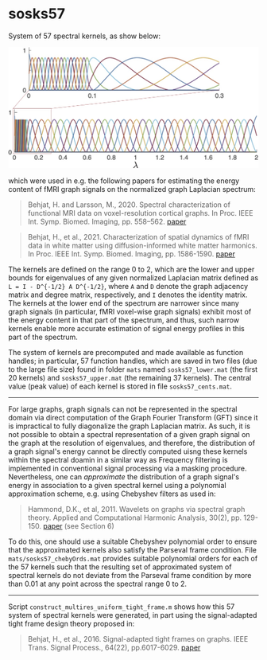 # sosks57

System of 57 spectral kernels, as show below: 

![system of 57 spectral kernels](figs/sosks57.jpg?raw=true)

which were used in e.g. the following papers for estimating the energy content of fMRI graph signals on the normalized graph Laplacian spectrum: 

> Behjat, H. and Larsson, M., 2020. Spectral characterization of functional MRI data on voxel-resolution cortical graphs. In Proc. IEEE Int.
Symp. Biomed. Imaging, pp. 558–562. [paper](https://arxiv.org/abs/1910.09507)

> Behjat, H., et al., 2021. Characterization of spatial dynamics of fMRI data in white matter using diffusion-informed white matter harmonics. In Proc. IEEE Int. Symp. Biomed. Imaging, pp. 1586-1590. [paper](https://doi.org/10.1101/2020.10.28.359125)

The kernels are defined on the range 0 to 2, which are the lower and upper bounds for eigenvalues of any given normalized Laplacian matrix defined as `L = I - D^{-1/2} A D^{-1/2}`, where `A` and `D` denote the graph adjacency matrix and degree matrix, respectively, and `I` denotes the identity matrix. The kernels at the lower end of the spectrum are narrower since many graph signals (in particular, fMRI voxel-wise graph signals) exhibit most of the energy content in that part of the spectrum, and thus, such narrow kernels enable more accurate estimation of signal energy profiles in this part of the spectrum. 

The system of kernels are precomputed and made available as function handles; in particular, 57 function handles, which are saved in two files (due to the large file size) found in folder `mats` named `sosks57_lower.mat` (the first 20 kernels) and `sosks57_upper.mat` (the remaining 37 kernels). The central value (peak value) of each kernel is stored in file `sosks57_cents.mat`. 

---

For large graphs, graph signals can not be represented in the spectral domain via direct computation of the Graph Fourier Transform (GFT) since it is impractical to fully diagonalize the graph Laplacian matrix. As such, it is not possible to obtain a spectral representation of a given graph signal on the graph at the resolution of eigenvalues, and therefore, the distribution of a graph signal's energy cannot be directly computed uisng these kernels within the spectral doamin in a similar way as Frequency filtering is implemented in conventional signal processing via a masking procedure. Nevertheless, one can *approximate* the distribution of a graph signal's energy in association to a given spectral kernel using a polynomial approximation scheme, e.g. using Chebyshev filters as used in: 

> Hammond, D.K., et al, 2011. Wavelets on graphs via spectral graph theory. Applied and Computational Harmonic Analysis, 30(2), pp. 129-150. [paper](https://doi.org/10.1016/j.acha.2010.04.005) (see Section 6) 

To do this, one should use a suitable Chebyshev polynomial order to ensure that the approximated kernels also satisfy the Parseval frame condition. File `mats/sosks57_chebyOrds.mat` provides suitable polynomial orders for each of the 57 kernels such that the resulting set of approximated system of spectral kernels do not deviate from the Parseval frame condition by more than 0.01 at any point across the spectral range 0 to 2.  

---

Script `construct_multires_uniform_tight_frame.m` shows how this 57 system of spectral kernels were generated, in part using the signal-adapted tight frame design theory proposed in:

> Behjat, H., et al., 2016. Signal-adapted tight frames on graphs. IEEE Trans. Signal Process., 64(22), pp.6017-6029. [paper](https://bme.lth.se/fileadmin/biomedicalengineering/Personal_folders/Hamid_Behjat/HBehjat_TSP2016.pdf)

    
